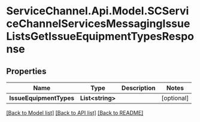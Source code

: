 # ServiceChannel.Api.Model.SCServiceChannelServicesMessagingIssueListsGetIssueEquipmentTypesResponse

## Properties

Name | Type | Description | Notes
------------ | ------------- | ------------- | -------------
**IssueEquipmentTypes** | **List&lt;string&gt;** |  | [optional] 

[[Back to Model list]](../README.md#documentation-for-models) [[Back to API list]](../README.md#documentation-for-api-endpoints) [[Back to README]](../README.md)

